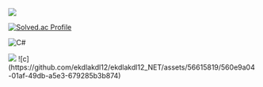 <img src="https://capsule-render.vercel.app/api?type=waving&color=timeAuto&height=300&section=header&text=ekdlakdl12_NET&fontSize=50" />

[![Solved.ac Profile](http://mazassumnida.wtf/api/v2/generate_badge?boj=ekdlakdl12)](https://solved.ac/ekdlakdl12/)

![C#](https://img.shields.io/badge/JavaScript-F7DF1E?style=for-the-badge&logo=JavaScript&logoColor=white)

<img src="https://capsule-render.vercel.app/api?type=waving&color=timeAuto&height=300&section=footer"/>
![c](https://github.com/ekdlakdl12/ekdlakdl12_NET/assets/56615819/560e9a04-01af-49db-a5e3-679285b3b874)
